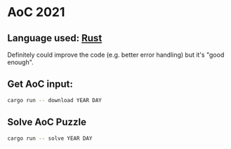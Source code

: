 # AoC 2021

## Language used: [Rust](https://www.rust-lang.org/)

Definitely could improve the code (e.g. better error handling) but it's "good enough".

## Get AoC input:

```sh
cargo run -- download YEAR DAY
```

## Solve AoC Puzzle
```sh
cargo run -- solve YEAR DAY
```
